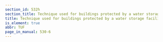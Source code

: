 ```yaml
---
section_id: 532h
section_title: Technique used for buildings protected by a water storage facility
title: Technique used for buildings protected by a water storage facility
is_element: true
abbr: TUF
page_in_manual: 530-6
---
```

